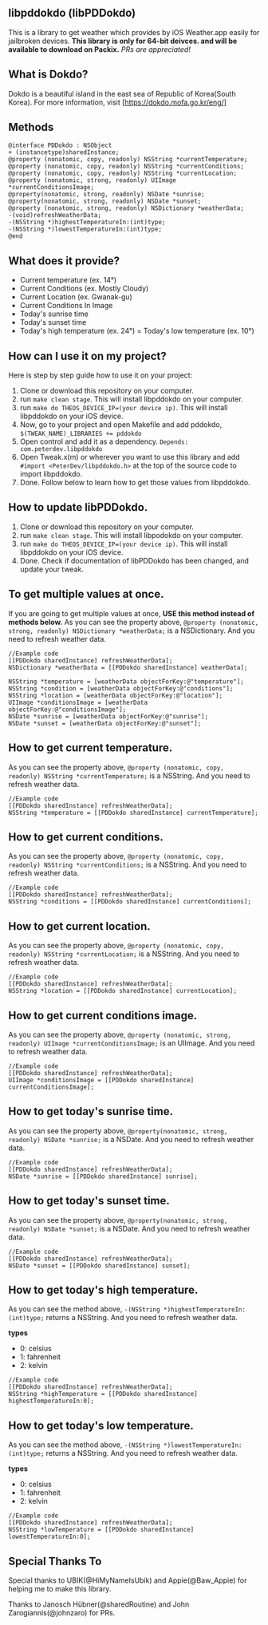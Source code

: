 ## libpddokdo (libPDDokdo)
This is a library to get weather which provides by iOS Weather.app easily for jailbroken devices.
**This library is only for 64-bit deivces. and will be available to download on Packix.**
*PRs are appreciated!*

## What is Dokdo?
Dokdo is a beautiful island in the east sea of Republic of Korea(South Korea).
For more information, visit [https://dokdo.mofa.go.kr/eng/]

## Methods
```objc
@interface PDDokdo : NSObject
+ (instancetype)sharedInstance;
@property (nonatomic, copy, readonly) NSString *currentTemperature;
@property (nonatomic, copy, readonly) NSString *currentConditions;
@property (nonatomic, copy, readonly) NSString *currentLocation;
@property (nonatomic, strong, readonly) UIImage *currentConditionsImage;
@property(nonatomic, strong, readonly) NSDate *sunrise;
@property(nonatomic, strong, readonly) NSDate *sunset;
@property (nonatomic, strong, readonly) NSDictionary *weatherData;
-(void)refreshWeatherData;
-(NSString *)highestTemperatureIn:(int)type;
-(NSString *)lowestTemperatureIn:(int)type;
@end
```

## What does it provide?
- Current temperature (ex. 14°)
- Current Conditions (ex. Mostly Cloudy)
- Current Location (ex. Gwanak-gu)
- Current Conditions In Image
- Today's sunrise time
- Today's sunset time
- Today's high temperature (ex. 24°)
= Today's low temperature (ex. 10°)

## How can I use it on my project?
Here is step by step guide how to use it on your project:
1. Clone or download this repository on your computer.
2. run `make clean stage`. This will install libpddokdo on your computer.
3. run `make do THEOS_DEVICE_IP=(your device ip)`. This will install libpddokdo on your iOS device.
4. Now, go to your project and open Makefile and add pddokdo, `$(TWEAK_NAME)_LIBRARIES += pddokdo`
5. Open control and add it as a dependency. `Depends: com.peterdev.libpddokdo`
6. Open Tweak.x(m) or wherever you want to use this library and add `#import <PeterDev/libpddokdo.h>` at the top of the source code to import libpddokdo.
7. Done. Follow below to learn how to get those values from libpddokdo.

## How to update libPDDokdo.
1. Clone or download this repository on your computer.
2. run `make clean stage`. This will install libpodokdo on your computer.
3. run `make do THEOS_DEVICE_IP=(your device ip)`. This will install libpddokdo on your iOS device.
4. Done. Check if documentation of libPDDokdo has been changed, and update your tweak.

## To get multiple values at once.
If you are going to get multiple values at once, **USE this method instead of methods below.**
As you can see the property above, `@property (nonatomic, strong, readonly) NSDictionary *weatherData;` is a NSDictionary.
And you need to refresh weather data.
```objc
//Example code
[[PDDokdo sharedInstance] refreshWeatherData];
NSDictionary *weatherData = [[PDDokdo sharedInstance] weatherData];

NSString *temperature = [weatherData objectForKey:@"temperature"];
NSString *condition = [weatherData objectForKey:@"conditions"];
NSString *location = [weatherData objectForKey:@"location"];
UIImage *conditionsImage = [weatherData objectForKey:@"conditionsImage"];
NSDate *sunrise = [weatherData objectForKey:@"sunrise"];
NSDate *sunset = [weatherData objectForKey:@"sunset"];
```

## How to get current temperature.
As you can see the property above, `@property (nonatomic, copy, readonly) NSString *currentTemperature;` is a NSString.
And you need to refresh weather data.
```objc
//Example code
[[PDDokdo sharedInstance] refreshWeatherData];
NSString *temperature = [[PDDokdo sharedInstance] currentTemperature];
```

## How to get current conditions.
As you can see the property above, `@property (nonatomic, copy, readonly) NSString *currentConditions;` is a NSString.
And you need to refresh weather data.
```objc
//Example code
[[PDDokdo sharedInstance] refreshWeatherData];
NSString *conditions = [[PDDokdo sharedInstance] currentConditions];
```

## How to get current location.
As you can see the property above, `@property (nonatomic, copy, readonly) NSString *currentLocation;` is a NSString.
And you need to refresh weather data.
```objc
//Example code
[[PDDokdo sharedInstance] refreshWeatherData];
NSString *location = [[PDDokdo sharedInstance] currentLocation];
```

## How to get current conditions image.
As you can see the property above, `@property (nonatomic, strong, readonly) UIImage *currentConditionsImage;` is an UIImage.
And you need to refresh weather data.
```objc
//Example code
[[PDDokdo sharedInstance] refreshWeatherData];
UIImage *conditionsImage = [[PDDokdo sharedInstance] currentConditionsImage];
```

## How to get today's sunrise time.
As you can see the property above, `@property(nonatomic, strong, readonly) NSDate *sunrise;` is a NSDate.
And you need to refresh weather data.
```objc
//Example code
[[PDDokdo sharedInstance] refreshWeatherData];
NSDate *sunrise = [[PDDokdo sharedInstance] sunrise];
```

## How to get today's sunset time.
As you can see the property above, `@property(nonatomic, strong, readonly) NSDate *sunset;` is a NSDate.
And you need to refresh weather data.
```objc
//Example code
[[PDDokdo sharedInstance] refreshWeatherData];
NSDate *sunset = [[PDDokdo sharedInstance] sunset];
```

## How to get today's high temperature.
As you can see the method above, `-(NSString *)highestTemperatureIn:(int)type;` returns a NSString.
And you need to refresh weather data.

**types**
- 0: celsius
- 1: fahrenheit
- 2: kelvin

```objc
//Example code
[[PDDokdo sharedInstance] refreshWeatherData];
NSString *highTemperature = [[PDDokdo sharedInstance] highestTemperatureIn:0];
```

## How to get today's low temperature.
As you can see the method above, `-(NSString *)lowestTemperatureIn:(int)type;` returns a NSString.
And you need to refresh weather data.

**types**
- 0: celsius
- 1: fahrenheit
- 2: kelvin

```objc
//Example code
[[PDDokdo sharedInstance] refreshWeatherData];
NSString *lowTemperature = [[PDDokdo sharedInstance] lowestTemperatureIn:0];
```

## Special Thanks To
Special thanks to UBIK(@HiMyNameIsUbik) and Appie(@Baw_Appie) for helping me to make this library.

Thanks to Janosch Hübner(@sharedRoutine) and John Zarogiannis(@johnzaro) for PRs.
